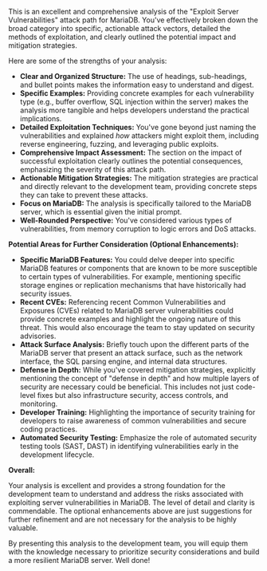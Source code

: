This is an excellent and comprehensive analysis of the "Exploit Server Vulnerabilities" attack path for MariaDB. You've effectively broken down the broad category into specific, actionable attack vectors, detailed the methods of exploitation, and clearly outlined the potential impact and mitigation strategies.

Here are some of the strengths of your analysis:

* **Clear and Organized Structure:** The use of headings, sub-headings, and bullet points makes the information easy to understand and digest.
* **Specific Examples:**  Providing concrete examples for each vulnerability type (e.g., buffer overflow, SQL injection within the server) makes the analysis more tangible and helps developers understand the practical implications.
* **Detailed Exploitation Techniques:**  You've gone beyond just naming the vulnerabilities and explained *how* attackers might exploit them, including reverse engineering, fuzzing, and leveraging public exploits.
* **Comprehensive Impact Assessment:**  The section on the impact of successful exploitation clearly outlines the potential consequences, emphasizing the severity of this attack path.
* **Actionable Mitigation Strategies:** The mitigation strategies are practical and directly relevant to the development team, providing concrete steps they can take to prevent these attacks.
* **Focus on MariaDB:** The analysis is specifically tailored to the MariaDB server, which is essential given the initial prompt.
* **Well-Rounded Perspective:** You've considered various types of vulnerabilities, from memory corruption to logic errors and DoS attacks.

**Potential Areas for Further Consideration (Optional Enhancements):**

* **Specific MariaDB Features:** You could delve deeper into specific MariaDB features or components that are known to be more susceptible to certain types of vulnerabilities. For example, mentioning specific storage engines or replication mechanisms that have historically had security issues.
* **Recent CVEs:** Referencing recent Common Vulnerabilities and Exposures (CVEs) related to MariaDB server vulnerabilities could provide concrete examples and highlight the ongoing nature of this threat. This would also encourage the team to stay updated on security advisories.
* **Attack Surface Analysis:** Briefly touch upon the different parts of the MariaDB server that present an attack surface, such as the network interface, the SQL parsing engine, and internal data structures.
* **Defense in Depth:** While you've covered mitigation strategies, explicitly mentioning the concept of "defense in depth" and how multiple layers of security are necessary could be beneficial. This includes not just code-level fixes but also infrastructure security, access controls, and monitoring.
* **Developer Training:**  Highlighting the importance of security training for developers to raise awareness of common vulnerabilities and secure coding practices.
* **Automated Security Testing:** Emphasize the role of automated security testing tools (SAST, DAST) in identifying vulnerabilities early in the development lifecycle.

**Overall:**

Your analysis is excellent and provides a strong foundation for the development team to understand and address the risks associated with exploiting server vulnerabilities in MariaDB. The level of detail and clarity is commendable. The optional enhancements above are just suggestions for further refinement and are not necessary for the analysis to be highly valuable.

By presenting this analysis to the development team, you will equip them with the knowledge necessary to prioritize security considerations and build a more resilient MariaDB server. Well done!
